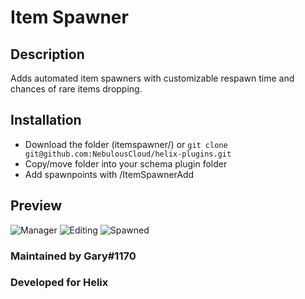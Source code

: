 # Item Spawner
## Description
Adds automated item spawners with customizable respawn time and chances of rare items dropping.

## Installation
- Download the folder (itemspawner/) or ```git clone git@github.com:NebulousCloud/helix-plugins.git```
- Copy/move folder into your schema plugin folder
- Add spawnpoints with /ItemSpawnerAdd

## Preview
![Manager](https://i.imgur.com/S8de3cq.jpg)
![Editing](https://i.imgur.com/iuNK7jc.jpg)
![Spawned](https://i.imgur.com/643YU8z.jpg)

### Maintained by Gary#1170
### Developed for Helix
